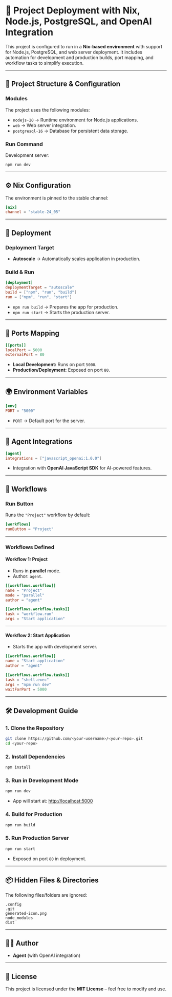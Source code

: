 # 🚀 Project Deployment with Nix, Node.js, PostgreSQL, and OpenAI Integration

This project is configured to run in a **Nix-based environment** with support for Node.js, PostgreSQL, and web server deployment. It includes automation for development and production builds, port mapping, and workflow tasks to simplify execution.

---

## 📂 Project Structure & Configuration

### **Modules**
The project uses the following modules:
- `nodejs-20` → Runtime environment for Node.js applications.
- `web` → Web server integration.
- `postgresql-16` → Database for persistent data storage.

### **Run Command**
Development server:
```bash
npm run dev
```

---

## ⚙️ Nix Configuration
The environment is pinned to the stable channel:
```toml
[nix]
channel = "stable-24_05"
```

---

## 🚀 Deployment

### **Deployment Target**
- **Autoscale** → Automatically scales application in production.

### **Build & Run**
```toml
[deployment]
deploymentTarget = "autoscale"
build = ["npm", "run", "build"]
run = ["npm", "run", "start"]
```

- `npm run build` → Prepares the app for production.
- `npm run start` → Starts the production server.

---

## 🔌 Ports Mapping
```toml
[[ports]]
localPort = 5000
externalPort = 80
```

- **Local Development:** Runs on port `5000`.
- **Production/Deployment:** Exposed on port `80`.

---

## 🌍 Environment Variables
```toml
[env]
PORT = "5000"
```

- `PORT` → Default port for the server.

---

## 🤖 Agent Integrations
```toml
[agent]
integrations = ["javascript_openai:1.0.0"]
```

- Integration with **OpenAI JavaScript SDK** for AI-powered features.

---

## 🔄 Workflows

### **Run Button**
Runs the `"Project"` workflow by default:
```toml
[workflows]
runButton = "Project"
```

---

### **Workflows Defined**

#### Workflow 1: **Project**
- Runs in **parallel** mode.
- Author: `agent`.

```toml
[[workflows.workflow]]
name = "Project"
mode = "parallel"
author = "agent"

[[workflows.workflow.tasks]]
task = "workflow.run"
args = "Start application"
```

---

#### Workflow 2: **Start Application**
- Starts the app with development server.

```toml
[[workflows.workflow]]
name = "Start application"
author = "agent"

[[workflows.workflow.tasks]]
task = "shell.exec"
args = "npm run dev"
waitForPort = 5000
```

---

## 🛠️ Development Guide

### **1. Clone the Repository**
```bash
git clone https://github.com/<your-username>/<your-repo>.git
cd <your-repo>
```

### **2. Install Dependencies**
```bash
npm install
```

### **3. Run in Development Mode**
```bash
npm run dev
```
- App will start at: [http://localhost:5000](http://localhost:5000)

### **4. Build for Production**
```bash
npm run build
```

### **5. Run Production Server**
```bash
npm run start
```
- Exposed on port `80` in deployment.

---

## 📦 Hidden Files & Directories
The following files/folders are ignored:
```
.config
.git
generated-icon.png
node_modules
dist
```

---

## 🧑‍💻 Author
- **Agent** (with OpenAI integration)

---

## 📜 License
This project is licensed under the **MIT License** – feel free to modify and use.
